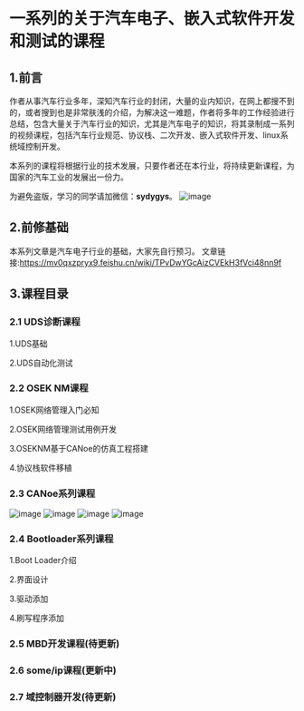 # 一系列的关于汽车电子、嵌入式软件开发和测试的课程

## 1.前言
作者从事汽车行业多年，深知汽车行业的封闭，大量的业内知识，在网上都搜不到的，或者搜到也是非常肤浅的介绍，为解决这一难题，作者将多年的工作经验进行总结，包含大量关于汽车行业的知识，尤其是汽车电子的知识，将其录制成一系列的视频课程，包括汽车行业规范、协议栈、二次开发、嵌入式软件开发、linux系统域控制开发。

本系列的课程将根据行业的技术发展，只要作者还在本行业，将持续更新课程，为国家的汽车工业的发展出一份力。

为避免盗版，学习的同学请加微信：**sydygys**。
![image](https://github.com/sydyg/Vehicle_Soft_Class/assets/24352068/107d9397-236f-4a71-8c11-f79d40db6b5a)

## 2.前修基础
本系列文章是汽车电子行业的基础，大家先自行预习。
文章链接:https://mv0qxzpryx9.feishu.cn/wiki/TPvDwYGcAizCVEkH3fVci48nn9f

## 3.课程目录
### 2.1 UDS诊断课程
1.UDS基础

2.UDS自动化测试

### 2.2 OSEK NM课程
1.OSEK网络管理入门必知

2.OSEK网络管理测试用例开发

3.OSEKNM基于CANoe的仿真工程搭建

4.协议栈软件移植

### 2.3 CANoe系列课程
  ![image](https://github.com/sydyg/Vehicle_Soft_Class/assets/24352068/04d4018a-68ce-4a8d-9fe1-8942c1c18e4b)
![image](https://github.com/sydyg/Vehicle_Soft_Class/assets/24352068/00693a2f-4d81-4e4b-8a0a-6870c04dde8d)
![image](https://github.com/sydyg/Vehicle_Soft_Class/assets/24352068/d85b50ee-112d-418a-bf8b-59258366da17)
![image](https://github.com/sydyg/Vehicle_Soft_Class/assets/24352068/9d3c1b68-51cf-4a95-8835-1478d52ae84c)


### 2.4 Bootloader系列课程
1.Boot Loader介绍

2.界面设计

3.驱动添加

4.刷写程序添加

### 2.5 MBD开发课程(待更新)

### 2.6 some/ip课程(更新中)

### 2.7 域控制器开发(待更新)
